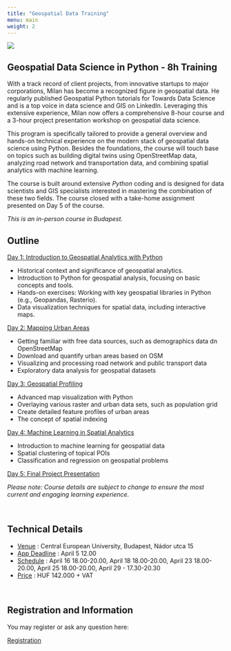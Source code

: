 ```yaml
---
title: "Geospatial Data Training"
menu: main
weight: 2
---
```



![](geocover.png)


## Geospatial Data Science in Python - 8h Training


With a track record of client projects, from innovative startups to major corporations, Milan has become a recognized figure in geospatial data. He regularly published Geospatial Python tutorials for Towards Data Science and is a top voice in data science and GIS on LinkedIn. Leveraging this extensive experience, Milan now offers a comprehensive 8-hour course and a 3-hour project presentation workshop on geospatial data science.

This program is specifically tailored to provide a general overview and hands-on technical experience on the modern stack of geospatial data science using Python. Besides the foundations, the course will touch base on topics such as building digital twins using OpenStreetMap data, analyzing road network and transportation data, and combining spatial analytics with machine learning.

The course is built around extensive *Python* coding and is designed for data scientists and GIS specialists interested in mastering the combination of these two fields. The course closed with a take-home assignment presented on Day 5 of the course.

*This is an in-person course in Budapest.*
​

## Outline


[Day 1: Introduction to Geospatial Analytics with Python](https://www.janosov.com/geotraining/)
- Historical context and significance of geospatial analytics.
- Introduction to Python for geospatial analysis, focusing on basic concepts and tools.
- Hands-on exercises: Working with key geospatial libraries in Python (e.g., Geopandas, Rasterio).
- Data visualization techniques for spatial data, including interactive maps.


[Day 2: Mapping Urban Areas](https://www.janosov.com/geotraining/)
- Getting familiar with free data sources, such as demographics data dn OpenStreetMap
- Download and quantify urban areas based on OSM
- Visualizing and processing road network and public transport data
- Exploratory data analysis for geospatial datasets


[Day 3: Geospatial Profiling](https://www.janosov.com/geotraining/)
- Advanced map visualization with Python
- Overlaying various raster and urban data sets, such as population grid
- Create detailed feature profiles of urban areas
- The concept of spatial indexing


[Day 4: Machine Learning in Spatial Analytics](https://www.janosov.com/geotraining/)
- Introduction to machine learning for geospatial data
- Spatial clustering of topical POIs
- Classification and regression on geospatial problems


[Day 5: Final Project Presentation](https://www.janosov.com/geotraining/)




*Please note: Course details are subject to change to ensure the most current and engaging learning experience.*



​
## Technical Details

- [Venue](https://www.janosov.com/geotraining/) : Central European University, Budapest, Nádor utca 15
- [App Deadline](https://www.janosov.com/geotraining/) : April 5 12.00
- [Schedule](https://www.janosov.com/geotraining/) : April 16 18.00-20.00, April 18 18.00-20.00, April 23 18.00-20.00, April 25 18.00-20.00, April 29 - 17.30-20.30
- [Price](https://www.janosov.com/geotraining/) : HUF 142.000 + VAT


​
## Registration and Information

You may register or ask any question here:

<a class="service__contact button" href="../contact#geospatial-data-science-training">Registration</a>
